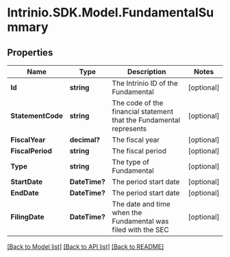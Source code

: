 # Intrinio.SDK.Model.FundamentalSummary
## Properties

Name | Type | Description | Notes
------------ | ------------- | ------------- | -------------
**Id** | **string** | The Intrinio ID of the Fundamental | [optional] 
**StatementCode** | **string** | The code of the financial statement that the Fundamental represents | [optional] 
**FiscalYear** | **decimal?** | The fiscal year | [optional] 
**FiscalPeriod** | **string** | The fiscal period | [optional] 
**Type** | **string** | The type of Fundamental | [optional] 
**StartDate** | **DateTime?** | The period start date | [optional] 
**EndDate** | **DateTime?** | The period start date | [optional] 
**FilingDate** | **DateTime?** | The date and time when the Fundamental was filed with the SEC | [optional] 

[[Back to Model list]](../README.md#documentation-for-models) [[Back to API list]](../README.md#documentation-for-api-endpoints) [[Back to README]](../README.md)

